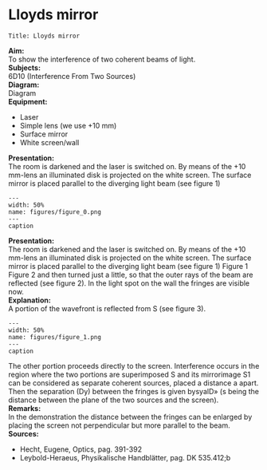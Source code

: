 # Lloyds mirror 
    Title: Lloyds mirror    
<b> Aim: </b>  
 To show the interference of two coherent beams of light.    
<b> Subjects: </b>  
 6D10 (Interference From Two Sources)   
<b> Diagram: </b>  
 Diagram   
<b> Equipment: </b>  
 
 *  Laser 
 *  Simple lens (we use +10 mm) 
 *  Surface mirror 
 *  White screen/wall
     
<b> Presentation: </b>  
 The room is darkened and the laser is switched on. By means of the +10 mm-lens an illuminated disk is projected on the white screen. The surface mirror is placed parallel to the diverging light beam (see figure 1)     
```{figure} figures/figure_0.png  
---  
width: 50%  
name: figures/figure_0.png  
---  
caption  
``` 
     
<b> Presentation: </b>  
 The room is darkened and the laser is switched on. By means of the +10 mm-lens an illuminated disk is projected on the white screen. The surface mirror is placed parallel to the diverging light beam (see figure 1)     Figure 1 Figure 2  and then turned just a little, so that the outer rays of the beam are reflected (see figure 2). In the light spot on the wall the fringes are visible now.    
<b> Explanation: </b>  
 A portion of the wavefront is reflected from S (see figure 3).     
```{figure} figures/figure_1.png  
---  
width: 50%  
name: figures/figure_1.png  
---  
caption  
``` 
 The other portion proceeds directly to the screen. Interference occurs in the region where the two portions are superimposed S and its mirrorimage S1 can be considered as separate coherent sources, placed a distance a apart. Then the separation (Dy) between the fringes is given bysyalD» (s being the distance between the plane of the two sources and the screen).    
<b> Remarks: </b>  
 In the demonstration the distance between the fringes can be enlarged by placing the screen not perpendicular but more parallel to the beam.    
<b> Sources: </b>  
 
 *  Hecht, Eugene, Optics, pag. 391-392 
 *  Leybold-Heraeus, Physikalische Handblätter, pag. DK 535.412;b
  